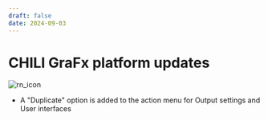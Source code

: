 ```yaml
---
draft: false
date: 2024-09-03
---
```


# CHILI GraFx platform updates

![rn_icon](../../../../../assets/icon-CHILI-GraFx.svg)

- A "Duplicate" option is added to the action menu for Output settings and User interfaces
